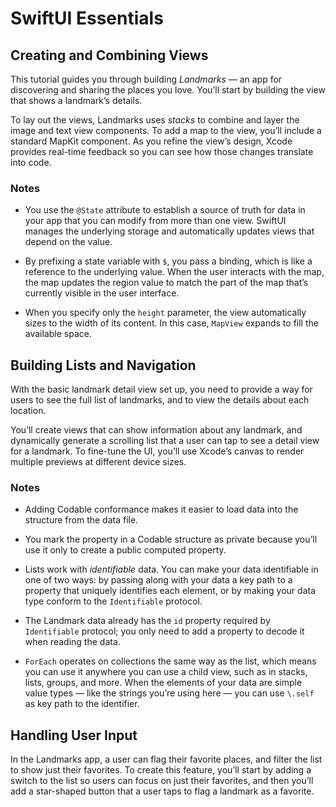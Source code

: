 # SwiftUI Essentials

## Creating and Combining Views

This tutorial guides you through building _Landmarks_ — an app for discovering and sharing the places you love. You’ll start by building the view that shows a landmark’s details.

To lay out the views, Landmarks uses _stacks_ to combine and layer the image and text view components. To add a map to the view, you’ll include a standard MapKit component. As you refine the view’s design, Xcode provides real-time feedback so you can see how those changes translate into code.

### Notes

- You use the `@State` attribute to establish a source of truth for data in your app that you can modify from more than one view. SwiftUI manages the underlying storage and automatically updates views that depend on the value.

- By prefixing a state variable with `$`, you pass a binding, which is like a reference to the underlying value. When the user interacts with the map, the map updates the region value to match the part of the map that’s currently visible in the user interface.

- When you specify only the `height` parameter, the view automatically sizes to the width of its content. In this case, `MapView` expands to fill the available space.

## Building Lists and Navigation

With the basic landmark detail view set up, you need to provide a way for users to see the full list of landmarks, and to view the details about each location.

You’ll create views that can show information about any landmark, and dynamically generate a scrolling list that a user can tap to see a detail view for a landmark. To fine-tune the UI, you’ll use Xcode’s canvas to render multiple previews at different device sizes.

### Notes

- Adding Codable conformance makes it easier to load data into the structure from the data file.

- You mark the property in a Codable structure as private because you’ll use it only to create a public computed property.

- Lists work with _identifiable_ data. You can make your data identifiable in one of two ways: by passing along with your data a key path to a property that uniquely identifies each element, or by making your data type conform to the `Identifiable` protocol.

- The Landmark data already has the `id` property required by `Identifiable` protocol; you only need to add a property to decode it when reading the data.

- `ForEach` operates on collections the same way as the list, which means you can use it anywhere you can use a child view, such as in stacks, lists, groups, and more. When the elements of your data are simple value types — like the strings you’re using here — you can use `\.self` as key path to the identifier.

## Handling User Input

In the Landmarks app, a user can flag their favorite places, and filter the list to show just their favorites. To create this feature, you’ll start by adding a switch to the list so users can focus on just their favorites, and then you’ll add a star-shaped button that a user taps to flag a landmark as a favorite.
